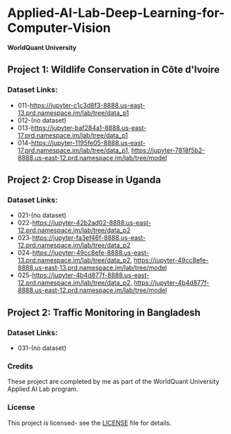 # Applied-AI-Lab-Deep-Learning-for-Computer-Vision
**WorldQuant University**

## Project 1: Wildlife Conservation in Côte d'Ivoire
### Dataset Links:
- 011-https://jupyter-c1c3d8f3-8888.us-east-13.prd.namespace.im/lab/tree/data_p1
- 012-(no dataset)
- 013-https://jupyter-baf284a1-8888.us-east-17.prd.namespace.im/lab/tree/data_p1
- 014-https://jupyter-1195fe05-8888.us-east-17.prd.namespace.im/lab/tree/data_p1, https://jupyter-7818f5b2-8888.us-east-12.prd.namespace.im/lab/tree/model
  
## Project 2: Crop Disease in Uganda
### Dataset Links:
- 021-(no dataset)
- 022-https://jupyter-42b2ad02-8888.us-east-12.prd.namespace.im/lab/tree/data_p2
- 023-https://jupyter-fa3ef46f-8888.us-east-12.prd.namespace.im/lab/tree/data_p2
- 024-https://jupyter-49cc8efe-8888.us-east-13.prd.namespace.im/lab/tree/data_p2, https://jupyter-49cc8efe-8888.us-east-13.prd.namespace.im/lab/tree/model
- 025-https://jupyter-4b4d877f-8888.us-east-12.prd.namespace.im/lab/tree/data_p2, https://jupyter-4b4d877f-8888.us-east-12.prd.namespace.im/lab/tree/model

## Project 2: Traffic Monitoring in Bangladesh
### Dataset Links:
- 031-(no dataset)

  
### Credits
These project are completed by me as part of the WorldQuant University Applied AI Lab program.

### License
This project is licensed- see the [LICENSE](https://creativecommons.org/licenses/by-nc-nd/4.0/) file for details.
